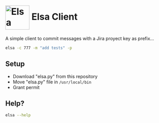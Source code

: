 # <img align="center" src="https://user-images.githubusercontent.com/18221356/131405849-aa3e6b78-df8c-4417-a8bf-91b97338ba68.gif" alt="Elsa" width="75"/> Elsa Client

A simple client to commit messages with a Jira proyect key as prefix...

```bash
elsa -c 777 -m "add tests" -p
```

## Setup

- Download "elsa.py" from this repository
- Move "elsa.py" file in `/usr/local/bin`
- Grant permit 

## Help?

```bash
elsa --help
```


